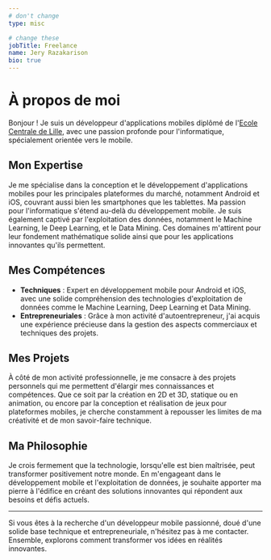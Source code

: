 ```yaml
---
# don't change
type: misc

# change these
jobTitle: Freelance
name: Jery Razakarison
bio: true
---
```


# À propos de moi

Bonjour ! Je suis un développeur d'applications mobiles diplômé de l'[Ecole Centrale de Lille](https://centralelille.fr/), avec une passion profonde pour l'informatique, spécialement orientée vers le mobile.

## Mon Expertise

Je me spécialise dans la conception et le développement d'applications mobiles pour les principales plateformes du marché, notamment Android et iOS, couvrant aussi bien les smartphones que les tablettes. Ma passion pour l'informatique s'étend au-delà du développement mobile. Je suis également captivé par l'exploitation des données, notamment le Machine Learning, le Deep Learning, et le Data Mining. Ces domaines m'attirent pour leur fondement mathématique solide ainsi que pour les applications innovantes qu'ils permettent.

## Mes Compétences

- **Techniques** : Expert en développement mobile pour Android et iOS, avec une solide compréhension des technologies d'exploitation de données comme le Machine Learning, Deep Learning et Data Mining.
- **Entrepreneuriales** : Grâce à mon activité d'autoentrepreneur, j'ai acquis une expérience précieuse dans la gestion des aspects commerciaux et techniques des projets.

## Mes Projets

À côté de mon activité professionnelle, je me consacre à des projets personnels qui me permettent d'élargir mes connaissances et compétences. Que ce soit par la création en 2D et 3D, statique ou en animation, ou encore par la conception et réalisation de jeux pour plateformes mobiles, je cherche constamment à repousser les limites de ma créativité et de mon savoir-faire technique.

## Ma Philosophie

Je crois fermement que la technologie, lorsqu'elle est bien maîtrisée, peut transformer positivement notre monde. En m'engageant dans le développement mobile et l'exploitation de données, je souhaite apporter ma pierre à l'édifice en créant des solutions innovantes qui répondent aux besoins et défis actuels.

---

Si vous êtes à la recherche d'un développeur mobile passionné, doué d'une solide base technique et entrepreneuriale, n'hésitez pas à me contacter. Ensemble, explorons comment transformer vos idées en réalités innovantes.

